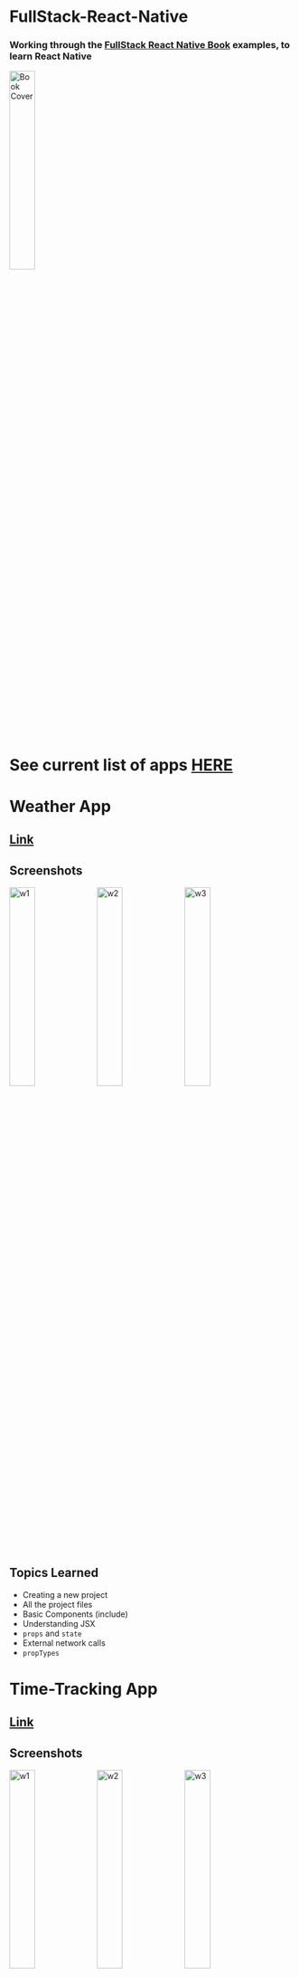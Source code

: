 # FullStack-React-Native
### Working through the [FullStack React Native Book](https://www.fullstackreact.com/react-native/) examples, to learn React Native

<img src="https://www.fullstackreact.com/assets/images/fullstack-react-native-book-cover-hardcover-003-copy.png" alt="Book Cover" width="30%">

# See current list of apps [HERE](https://expo.io/@maxjw)

# Weather App
## [Link](https://expo.io/@maxjw/weather)
## Screenshots
<img src="https://raw.github.com/MaxJW/FullStack-React-Native/master/screenshots/weather/1.png" alt="w1" width="30%"> <img src="https://raw.github.com/MaxJW/FullStack-React-Native/master/screenshots/weather/2.png" alt="w2" width="30%"> <img src="https://raw.github.com/MaxJW/FullStack-React-Native/master/screenshots/weather/3.png" alt="w3" width="30%">
## Topics Learned
* Creating a new project
* All the project files
* Basic Components (include)
* Understanding JSX
* `props` and `state`
* External network calls
* `propTypes`

# Time-Tracking App
## [Link](https://expo.io/@maxjw/time-tracking)
## Screenshots
<img src="https://raw.github.com/MaxJW/FullStack-React-Native/master/screenshots/time-tracking/1.png" alt="w1" width="30%"> <img src="https://raw.github.com/MaxJW/FullStack-React-Native/master/screenshots/time-tracking/2.png" alt="w2" width="30%"> <img src="https://raw.github.com/MaxJW/FullStack-React-Native/master/screenshots/time-tracking/3.png" alt="w3" width="30%">
## Topics Learned
* Drilling in the react-native methodology for creating an app
  1. Break the app into components
  2. Build a static version of the app
  3. Determine what should be stateful
  4. Determine in which component each piece of state should live
  5. Hardcode initial states
  6. Add inverse data flow

# Image Feed App
## [Link](https://expo.io/@maxjw/image-feed)
## Screenshots
<img src="https://raw.github.com/MaxJW/FullStack-React-Native/master/screenshots/image-feed/1.png" alt="w1" width="30%"> <img src="https://raw.github.com/MaxJW/FullStack-React-Native/master/screenshots/image-feed/2.png" alt="w2" width="30%"> <img src="https://raw.github.com/MaxJW/FullStack-React-Native/master/screenshots/image-feed/3.png" alt="w3" width="30%">
## Topics Learned
* Working with different React Native Components
* Creating seperate screens to show/hide using `Modal`
* Asynchronous storage through an API (`import { AsyncStorage } from 'react-native'`)
* Difference between `FlatList` and `ScrollView`
* Should now have ability to read through docs and implement any component necessary
